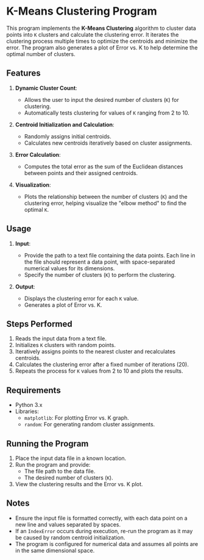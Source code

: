 # K-Means Clustering Program

This program implements the **K-Means Clustering** algorithm to cluster data points into `K` clusters and calculate the clustering error. It iterates the clustering process multiple times to optimize the centroids and minimize the error. The program also generates a plot of Error vs. K to help determine the optimal number of clusters.

## Features
1. **Dynamic Cluster Count**:
   - Allows the user to input the desired number of clusters (`K`) for clustering.
   - Automatically tests clustering for values of `K` ranging from 2 to 10.

2. **Centroid Initialization and Calculation**:
   - Randomly assigns initial centroids.
   - Calculates new centroids iteratively based on cluster assignments.

3. **Error Calculation**:
   - Computes the total error as the sum of the Euclidean distances between points and their assigned centroids.

4. **Visualization**:
   - Plots the relationship between the number of clusters (`K`) and the clustering error, helping visualize the "elbow method" to find the optimal `K`.

## Usage
1. **Input**:
   - Provide the path to a text file containing the data points. Each line in the file should represent a data point, with space-separated numerical values for its dimensions.
   - Specify the number of clusters (`K`) to perform the clustering.

2. **Output**:
   - Displays the clustering error for each `K` value.
   - Generates a plot of Error vs. K.

## Steps Performed
1. Reads the input data from a text file.
2. Initializes `K` clusters with random points.
3. Iteratively assigns points to the nearest cluster and recalculates centroids.
4. Calculates the clustering error after a fixed number of iterations (20).
5. Repeats the process for `K` values from 2 to 10 and plots the results.

## Requirements
- Python 3.x
- Libraries:
  - `matplotlib`: For plotting Error vs. K graph.
  - `random`: For generating random cluster assignments.

## Running the Program
1. Place the input data file in a known location.
2. Run the program and provide:
   - The file path to the data file.
   - The desired number of clusters (`K`).
3. View the clustering results and the Error vs. K plot.

## Notes
- Ensure the input file is formatted correctly, with each data point on a new line and values separated by spaces.
- If an `IndexError` occurs during execution, re-run the program as it may be caused by random centroid initialization.
- The program is configured for numerical data and assumes all points are in the same dimensional space.
